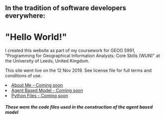 <h2>In the tradition of software developers everywhere:</h2>
<h1>"Hello World!"</h1>


<p>
I created this website as part of my coursework for GEOG 5991, "Programming for Geographical Information Analysts: Core Skills (WUN)" at the University of Leeds, United Kingdom.  
  
This site went live on the 12 Nov 2019. See license file for full terms and conditions of use.

</p>

<li><a href="https://jlablacker.github.io/GEOG5991-Portfolio/About.html">About Me - Coming soon</a></li>

<li><a href="https://jlablacker.github.io/GEOG5991-Portfolio/Agent.html">Agent Based Model - Coming soon</a></li>

<li><a href="https://jlablacker.github.io/GEOG5991-Portfolio/PythonCode.html"> Python Files - Coming soon</a></li>
  <h5>These were the code files used in the construction of the agent based model</h5>



